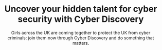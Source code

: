 ---
type: "static"
title: "Uncover your hidden talent for cyber security with Cyber Discovery"
subtitle: "Girls across the UK are coming together to protect the UK from cyber criminals: join them now through Cyber Discovery and do something that matters."
dates:
  - date: "Date 1"
    description: "Description 1"
  - date: "Date 2"
    description: "Description 2"
quotes:
  - quote: "Quote 1"
    author: "Author 1"
  - quote: "Quote 2"
    author: "Author 2"
---